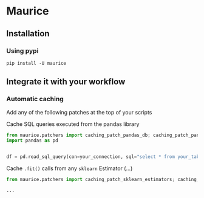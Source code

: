 # Maurice


## Installation

### Using pypi

```shell
pip install -U maurice
```

## Integrate it with your workflow

### Automatic caching

Add any of the following patches at the top of your scripts

Cache SQL queries executed from the pandas library
```python
from maurice.patchers import caching_patch_pandas_db; caching_patch_pandas_db()
import pandas as pd


df = pd.read_sql_query(con=your_connection, sql="select * from your_table")
```

Cache `.fit()` calls from any `sklearn` Estimator (...)
```python
from maurice.patchers import caching_patch_sklearn_estimators; caching_patch_sklearn_estimators()

...
```